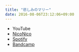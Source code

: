 ```yaml
---
title: "悲しみのマリー"
date: 2016-08-06T23:12:06+09:00
---
```


- YouTube
- [NicoNico](https://nico.ms/sm29394152)
- [Spotify](https://open.spotify.com/track/2GB3cUgtV7SFb05RLuIuy1)
- [Bandcamp](https://mikirihasshap.bandcamp.com/track/--12)

